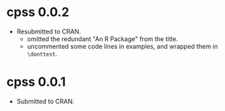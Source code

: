 # cpss 0.0.2

* Resubmitted to CRAN.
  - omitted the redundant "An R Package" from the title.
  - uncommented some code lines in examples, and wrapped them in `\donttest`.

# cpss 0.0.1

* Submitted to CRAN.

